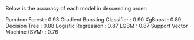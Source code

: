 Below is the accuracy of each model in descending order:

Ramdom Forest : 0.93
Gradient Boosting Classifier : 0.90
XgBoost : 0.89
Decision Tree : 0.88
Logistic Regression : 0.87
LGBM : 0.87
Support Vector Machine (SVM) : 0.76